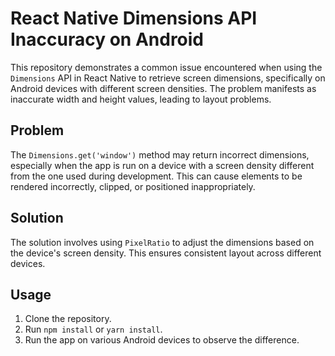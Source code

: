 # React Native Dimensions API Inaccuracy on Android

This repository demonstrates a common issue encountered when using the `Dimensions` API in React Native to retrieve screen dimensions, specifically on Android devices with different screen densities.  The problem manifests as inaccurate width and height values, leading to layout problems.

## Problem

The `Dimensions.get('window')` method may return incorrect dimensions, especially when the app is run on a device with a screen density different from the one used during development. This can cause elements to be rendered incorrectly, clipped, or positioned inappropriately.

## Solution

The solution involves using `PixelRatio` to adjust the dimensions based on the device's screen density. This ensures consistent layout across different devices.

## Usage

1. Clone the repository.
2. Run `npm install` or `yarn install`.
3. Run the app on various Android devices to observe the difference.